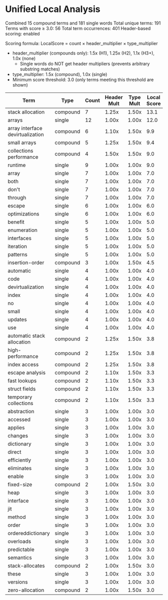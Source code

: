 # Unified Local Analysis

Combined 15 compound terms and 181 single words
Total unique terms: 191
Terms with score ≥ 3.0: 56
Total term occurrences: 401
Header-based scoring: enabled

Scoring formula: LocalScore = count × header_multiplier × type_multiplier
- header_multiplier (compounds only): 1.5x (H1), 1.25x (H2), 1.1x (H3+), 1.0x (none)
  - Single words do NOT get header multipliers (prevents arbitrary substring matches)
- type_multiplier: 1.5x (compound), 1.0x (single)
- Minimum score threshold: 3.0 (only terms meeting this threshold are shown)

| Term | Type | Count | Header Mult | Type Mult | Local Score |
|------|------|-------|-------------|-----------|-------------|
| stack allocation | compound | 7 | 1.25x | 1.50x | 13.1 |
| arrays | single | 12 | 1.00x | 1.00x | 12.0 |
| array interface devirtualization | compound | 6 | 1.10x | 1.50x | 9.9 |
| small arrays | compound | 5 | 1.25x | 1.50x | 9.4 |
| collections performance | compound | 4 | 1.50x | 1.50x | 9.0 |
| runtime | single | 9 | 1.00x | 1.00x | 9.0 |
| array | single | 7 | 1.00x | 1.00x | 7.0 |
| both | single | 7 | 1.00x | 1.00x | 7.0 |
| don't | single | 7 | 1.00x | 1.00x | 7.0 |
| through | single | 7 | 1.00x | 1.00x | 7.0 |
| escape | single | 6 | 1.00x | 1.00x | 6.0 |
| optimizations | single | 6 | 1.00x | 1.00x | 6.0 |
| benefit | single | 5 | 1.00x | 1.00x | 5.0 |
| enumeration | single | 5 | 1.00x | 1.00x | 5.0 |
| interfaces | single | 5 | 1.00x | 1.00x | 5.0 |
| iteration | single | 5 | 1.00x | 1.00x | 5.0 |
| patterns | single | 5 | 1.00x | 1.00x | 5.0 |
| insertion-order | compound | 3 | 1.00x | 1.50x | 4.5 |
| automatic | single | 4 | 1.00x | 1.00x | 4.0 |
| code | single | 4 | 1.00x | 1.00x | 4.0 |
| devirtualization | single | 4 | 1.00x | 1.00x | 4.0 |
| index | single | 4 | 1.00x | 1.00x | 4.0 |
| no | single | 4 | 1.00x | 1.00x | 4.0 |
| small | single | 4 | 1.00x | 1.00x | 4.0 |
| updates | single | 4 | 1.00x | 1.00x | 4.0 |
| use | single | 4 | 1.00x | 1.00x | 4.0 |
| automatic stack allocation | compound | 2 | 1.25x | 1.50x | 3.8 |
| high-performance | compound | 2 | 1.25x | 1.50x | 3.8 |
| index access | compound | 2 | 1.25x | 1.50x | 3.8 |
| escape analysis | compound | 2 | 1.10x | 1.50x | 3.3 |
| fast lookups | compound | 2 | 1.10x | 1.50x | 3.3 |
| struct fields | compound | 2 | 1.10x | 1.50x | 3.3 |
| temporary collections | compound | 2 | 1.10x | 1.50x | 3.3 |
| abstraction | single | 3 | 1.00x | 1.00x | 3.0 |
| accessed | single | 3 | 1.00x | 1.00x | 3.0 |
| applies | single | 3 | 1.00x | 1.00x | 3.0 |
| changes | single | 3 | 1.00x | 1.00x | 3.0 |
| dictionary | single | 3 | 1.00x | 1.00x | 3.0 |
| direct | single | 3 | 1.00x | 1.00x | 3.0 |
| efficiently | single | 3 | 1.00x | 1.00x | 3.0 |
| eliminates | single | 3 | 1.00x | 1.00x | 3.0 |
| enable | single | 3 | 1.00x | 1.00x | 3.0 |
| fixed-size | compound | 2 | 1.00x | 1.50x | 3.0 |
| heap | single | 3 | 1.00x | 1.00x | 3.0 |
| interface | single | 3 | 1.00x | 1.00x | 3.0 |
| jit | single | 3 | 1.00x | 1.00x | 3.0 |
| method | single | 3 | 1.00x | 1.00x | 3.0 |
| order | single | 3 | 1.00x | 1.00x | 3.0 |
| ordereddictionary | single | 3 | 1.00x | 1.00x | 3.0 |
| overloads | single | 3 | 1.00x | 1.00x | 3.0 |
| predictable | single | 3 | 1.00x | 1.00x | 3.0 |
| semantics | single | 3 | 1.00x | 1.00x | 3.0 |
| stack-allocates | compound | 2 | 1.00x | 1.50x | 3.0 |
| these | single | 3 | 1.00x | 1.00x | 3.0 |
| versions | single | 3 | 1.00x | 1.00x | 3.0 |
| zero-allocation | compound | 2 | 1.00x | 1.50x | 3.0 |
